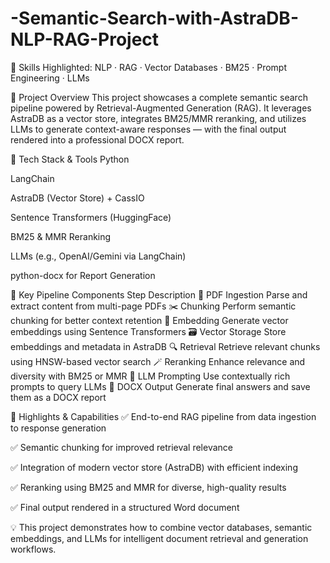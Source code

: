 # -Semantic-Search-with-AstraDB-NLP-RAG-Project

📂 Skills Highlighted: NLP · RAG · Vector Databases · BM25 · Prompt Engineering · LLMs

📘 Project Overview
This project showcases a complete semantic search pipeline powered by Retrieval-Augmented Generation (RAG). It leverages AstraDB as a vector store, integrates BM25/MMR reranking, and utilizes LLMs to generate context-aware responses — with the final output rendered into a professional DOCX report.

🔧 Tech Stack & Tools
Python

LangChain

AstraDB (Vector Store) + CassIO

Sentence Transformers (HuggingFace)

BM25 & MMR Reranking

LLMs (e.g., OpenAI/Gemini via LangChain)

python-docx for Report Generation

🧩 Key Pipeline Components
Step	Description
📄 PDF Ingestion	Parse and extract content from multi-page PDFs
✂️ Chunking	Perform semantic chunking for better context retention
🧬 Embedding	Generate vector embeddings using Sentence Transformers
🗃 Vector Storage	Store embeddings and metadata in AstraDB
🔍 Retrieval	Retrieve relevant chunks using HNSW-based vector search
🪄 Reranking	Enhance relevance and diversity with BM25 or MMR
🧠 LLM Prompting	Use contextually rich prompts to query LLMs
📄 DOCX Output	Generate final answers and save them as a DOCX report

📌 Highlights & Capabilities
✅ End-to-end RAG pipeline from data ingestion to response generation

✅ Semantic chunking for improved retrieval relevance

✅ Integration of modern vector store (AstraDB) with efficient indexing

✅ Reranking using BM25 and MMR for diverse, high-quality results

✅ Final output rendered in a structured Word document

💡 This project demonstrates how to combine vector databases, semantic embeddings, and LLMs for intelligent document retrieval and generation workflows.
